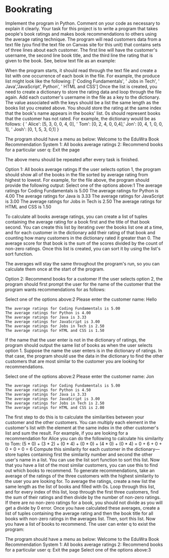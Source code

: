 # Bookrating

Implement the program in Python. Comment on your code as necessary to explain it clearly.
Your task for this project is to write a program that takes people's book ratings and makes book
recommendations to others using the average rating technique.
The program will read customers data from a text file (you find the text file on Canvas site for this
unit) that contains sets of three lines about each customer. The first line will have the customer's
username, the second line book title, and the third line the rating that is given to the book. See, below
text file as an example:

When the program starts, it should read through the text file and create a list
with one occurrence of each book in the file. For example, the produce list
might look like the following:
[' Coding Fundamentals', ' Jobs in Tech', ' Java','JavaScript’, Python', ' HTML and CSS']
Once the list is created, you need to create a dictionary to store the rating
data and loop through the file again. Add each customer's username in the
file as a key to the dictionary. The value associated with the keys should be a
list the same length as the books list you created above. You should store the
rating at the same index that the book's name appears in the books' list. 0s
should represent books that the customer has not rated. For example, the
dictionary would be as follows:
{ ' Alice': [5, 3, 0, 0, 4, 0], ' Tom': [0, 2, 4, 0, 0,4],' Jon': [0, 4, 1, 0, 0, 1], ' Josh': [0, 1, 5, 3, 0,1] }

The program should have a menu as below:
    Welcome to the EduWra Book Recommendation System
    1: All books average ratings
    2: Recommend books for a particular user
    q: Exit the page
    
The above menu should be repeated after every task is finished.

Option 1: All books average ratings
If the user selects option 1, the program should show all of the books in the file sorted by average rating
from highest to lowest. For example, for the file above, the program should provide the following
output:
  Select one of the options above:1
    The average ratings for Coding Fundamentals is 5.00
    The average ratings for Python is 4.00
    The average ratings for Java is 3.33
    The average ratings for JavaScript is 3.00
    The average ratings for Jobs in Tech is 2.50
    The average ratings for HTML and CSS is 1.50

To calculate all books average ratings, you can create a list of tuples containing the average rating for
a book first and the title of that book second. You can create this list by iterating over the books list one
at a time, and for each customer in the dictionary add their rating of that book and counting how many
customers in the dictionary rated it greater than 0. The average score for that book is the sum of the
scores divided by the count of non-zero ratings. Once this list is created, you can sort it by using the
list's sort function.

The averages will stay the same throughout the program's run, so you can calculate them once at the
start of the program.

Option 2: Recommend books for a customer
If the user selects option 2, the program should first prompt the user for the name of the customer that
the program wants recommendations for as follows:

 Select one of the options above:2
 Please enter the customer name: Hello
 
    The average ratings for Coding Fundamentals is 5.00
    The average ratings for Python is 4.00
    The average ratings for Java is 3.33
    The average ratings for JavaScript is 3.00
    The average ratings for Jobs in Tech is 2.50
    The average ratings for HTML and CSS is 1.50
    
If the name that the user enter is not in the dictionary of ratings, the program should output the same
list of books as when the user selects option 1.
Suppose the name the user enters is in the dictionary of ratings. In that case, the program should use the
data in the dictionary to find the other customers that are most similar to the customer you are looking
for recommendations.

 Select one of the options above:2
 Please enter the customer name: Jon
 
    The average ratings for Coding Fundamentals is 5.00
    The average ratings for Python is 4.50
    The average ratings for Java is 3.33
    The average ratings for JavaScript is 3.00
    The average ratings for Jobs in Tech is 2.50
    The average ratings for HTML and CSS is 2.00

The first step to do this is to calculate the similarities between your customer and the other customers.
You can multiply each element in the customer's list with the element at the same index in the other
customer's list and sum the result. For example, if you are looking for a recommendation for Alice you
can do the following to calculate his similarity to Tom:
(5 * 0) + (3 * 2) + (0 * 4) + (0 * 0) + (4 * 0) + (0 * 4) = 0 + 6 + 0 + 0 +
0 + 0 = 6
Compute this similarity for each customer in the dictionary—store tuples containing first the similarity
number and second the other user's name in a list. You can use the list sort function to sort this list.
Now that you have a list of the most similar customers, you can use this to find out which books to
recommend. To generate recommendations, take an average of the ratings of the three customers with
the highest similarity to the user you are looking for.
To average the ratings, create a new list the same length as the list of books and filled with 0s. Loop
through this list, and for every index of this list, loop through the first three customers, find the sum of
their ratings and then divide by the number of non-zero ratings. If there are no non-zero ratings for a
book, you should not divide as you will get a divide by 0 error.
Once you have calculated these averages, create a list of tuples containing the average rating and then
the book title for all books with non-zero ratings in the averages list. Then, sort this list. Now you have
a list of books to recommend.
The user can enter q to exist the program:

The program should have a menu as below:
    Welcome to the EduWra Book Recommendation System
    1: All books average ratings
    2: Recommend books for a particular user
    q: Exit the page
   Select one of the options above:3
>>>

